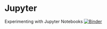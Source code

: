 # Jupyter
Experimenting with Jupyter Notebooks
[![Binder](https://mybinder.org/badge_logo.svg)](https://mybinder.org/v2/gh/WhatLibrarian/Jupyter/master)
